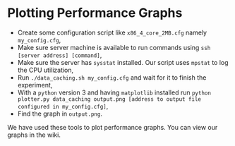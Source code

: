 # Plotting Performance Graphs

*  Create some configuration script like `x86_4_core_2MB.cfg` namely `my_config.cfg`,
*  Make sure server machine is available to run commands using `ssh [server address] [command]`,
*  Make sure the server has `sysstat` installed. Our script uses `mpstat` to log the CPU utilization,
*  Run `./data_caching.sh my_config.cfg` and wait for it to finish the experiment,
*  With a `python` version 3 and having `matplotlib` installed run `python plotter.py data_caching output.png [address to output file configured in my_config.cfg]`,
*  Find the graph in `output.png`.

We have used these tools to plot performance graphs. You can view our graphs in the wiki.
